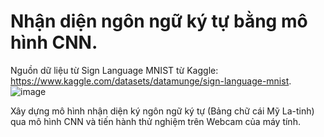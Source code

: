 # Nhận diện ngôn ngữ ký tự bằng mô hình CNN.
Nguồn dữ liệu từ Sign Language MNIST từ Kaggle: https://www.kaggle.com/datasets/datamunge/sign-language-mnist.
![image](https://github.com/kouhoang/sign_language_recognition_cnn/assets/124899236/7389e6f8-b876-44e6-b09c-467ba3f20c0e)

Xây dựng mô hình nhận diện ký ngôn ngữ ký tự (Bảng chữ cái Mỹ La-tinh) qua mô hình CNN và tiến hành thử nghiệm trên Webcam của máy tính.
